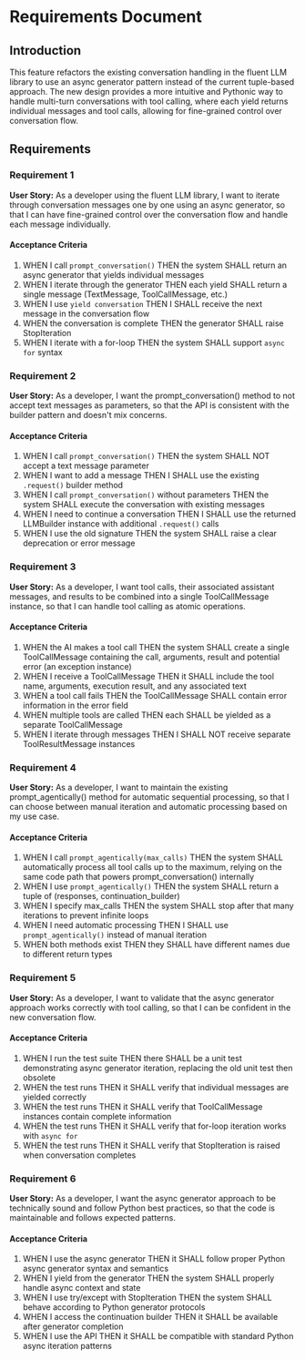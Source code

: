 # Requirements Document

## Introduction

This feature refactors the existing conversation handling in the fluent LLM library to use an async generator pattern instead of the current tuple-based approach. The new design provides a more intuitive and Pythonic way to handle multi-turn conversations with tool calling, where each yield returns individual messages and tool calls, allowing for fine-grained control over conversation flow.

## Requirements

### Requirement 1

**User Story:** As a developer using the fluent LLM library, I want to iterate through conversation messages one by one using an async generator, so that I can have fine-grained control over the conversation flow and handle each message individually.

#### Acceptance Criteria

1. WHEN I call `prompt_conversation()` THEN the system SHALL return an async generator that yields individual messages
2. WHEN I iterate through the generator THEN each yield SHALL return a single message (TextMessage, ToolCallMessage, etc.)
3. WHEN I use `yield conversation` THEN I SHALL receive the next message in the conversation flow
4. WHEN the conversation is complete THEN the generator SHALL raise StopIteration
5. WHEN I iterate with a for-loop THEN the system SHALL support `async for` syntax

### Requirement 2

**User Story:** As a developer, I want the prompt_conversation() method to not accept text messages as parameters, so that the API is consistent with the builder pattern and doesn't mix concerns.

#### Acceptance Criteria

1. WHEN I call `prompt_conversation()` THEN the system SHALL NOT accept a text message parameter
2. WHEN I want to add a message THEN I SHALL use the existing `.request()` builder method
3. WHEN I call `prompt_conversation()` without parameters THEN the system SHALL execute the conversation with existing messages
4. WHEN I need to continue a conversation THEN I SHALL use the returned LLMBuilder instance with additional `.request()` calls
5. WHEN I use the old signature THEN the system SHALL raise a clear deprecation or error message

### Requirement 3

**User Story:** As a developer, I want tool calls, their associated assistant messages, and results to be combined into a single ToolCallMessage instance, so that I can handle tool calling as atomic operations.

#### Acceptance Criteria

1. WHEN the AI makes a tool call THEN the system SHALL create a single ToolCallMessage containing the call, arguments, result and potential error (an exception instance)
2. WHEN I receive a ToolCallMessage THEN it SHALL include the tool name, arguments, execution result, and any associated text
3. WHEN a tool call fails THEN the ToolCallMessage SHALL contain error information in the error field
4. WHEN multiple tools are called THEN each SHALL be yielded as a separate ToolCallMessage
5. WHEN I iterate through messages THEN I SHALL NOT receive separate ToolResultMessage instances

### Requirement 4

**User Story:** As a developer, I want to maintain the existing prompt_agentically() method for automatic sequential processing, so that I can choose between manual iteration and automatic processing based on my use case.

#### Acceptance Criteria

1. WHEN I call `prompt_agentically(max_calls)` THEN the system SHALL automatically process all tool calls up to the maximum, relying on the same code path that powers prompt_conversation() internally
2. WHEN I use `prompt_agentically()` THEN the system SHALL return a tuple of (responses, continuation_builder)
3. WHEN I specify max_calls THEN the system SHALL stop after that many iterations to prevent infinite loops
4. WHEN I need automatic processing THEN I SHALL use `prompt_agentically()` instead of manual iteration
5. WHEN both methods exist THEN they SHALL have different names due to different return types

### Requirement 5

**User Story:** As a developer, I want to validate that the async generator approach works correctly with tool calling, so that I can be confident in the new conversation flow.

#### Acceptance Criteria

1. WHEN I run the test suite THEN there SHALL be a unit test demonstrating async generator iteration, replacing the old unit test then obsolete
2. WHEN the test runs THEN it SHALL verify that individual messages are yielded correctly
3. WHEN the test runs THEN it SHALL verify that ToolCallMessage instances contain complete information
4. WHEN the test runs THEN it SHALL verify that for-loop iteration works with `async for`
5. WHEN the test runs THEN it SHALL verify that StopIteration is raised when conversation completes

### Requirement 6

**User Story:** As a developer, I want the async generator approach to be technically sound and follow Python best practices, so that the code is maintainable and follows expected patterns.

#### Acceptance Criteria

1. WHEN I use the async generator THEN it SHALL follow proper Python async generator syntax and semantics
2. WHEN I yield from the generator THEN the system SHALL properly handle async context and state
3. WHEN I use try/except with StopIteration THEN the system SHALL behave according to Python generator protocols
4. WHEN I access the continuation builder THEN it SHALL be available after generator completion
5. WHEN I use the API THEN it SHALL be compatible with standard Python async iteration patterns